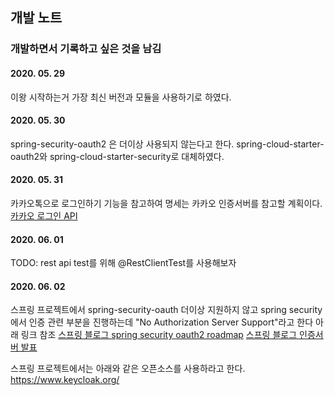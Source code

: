 ## 개발 노트
### 개발하면서 기록하고 싶은 것을 남김

#### 2020. 05. 29
이왕 시작하는거 가장 최신 버전과 모듈을 사용하기로 하였다.

#### 2020. 05. 30
spring-security-oauth2 은 더이상 사용되지 않는다고 한다.
spring-cloud-starter-oauth2와 spring-cloud-starter-security로 대체하였다.

#### 2020. 05. 31
카카오톡으로 로그인하기 기능을 참고하여 명세는 카카오 인증서버를 참고할 계획이다.  
[카카오 로그인 API](https://developers.kakao.com/docs/latest/ko/kakaologin/rest-api)

#### 2020. 06. 01
TODO: rest api test를 위해 @RestClientTest를 사용해보자  

#### 2020. 06. 02
스프링 프로젝트에서 spring-security-oauth 더이상 지원하지 않고
spring security에서 인증 관련 부분을 진행하는데 "No Authorization Server Support"라고 한다
아래 링크 참조
[스프링 블로그 spring security oauth2 roadmap](https://spring.io/blog/2019/11/14/spring-security-oauth-2-0-roadmap-update)
[스프링 블로그 인증서버 발표](https://spring.io/blog/2020/04/15/announcing-the-spring-authorization-server)

스프링 프로젝트에서는 아래와 같은 오픈소스를 사용하라고 한다.
https://www.keycloak.org/